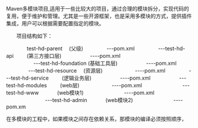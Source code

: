 Maven多模块项目,适用于一些比较大的项目，通过合理的模块拆分，实现代码的复用，便于维护和管理。尤其是一些开源框架，也是采用多模块的方式，提供插件集成，用户可以根据需要配置指定的模块。

　　项目结构如下：

 　　　　test-hd-parent 　(父级)
    　　　　 ---pom.xml
    　　　　 ---test-hd-api  　　  (第三方接口层)
       　　　　　 ----pom.xml   
  　　　　　 ---test-hd-foundation   (基础工具层)
       　　　　　 ----pom.xml
    　　　　 ---test-hd-resource　  (资源层) 
        　　　　　　----pom.xml
    　　　　 ---test-hd-service 　　  (逻辑业务层)
       　　　　　 ----pom.xml
  　　　　　  ---test-hd-modules 　　 (web层)
       　　　　　　----pom.xml
   　　　 　　 　　---test-hd-www  　 　　(web模块1)
         　　　　　 　　 ----pom.xml
   　　　 　　 　　---test-hd-admin 　  　　(web模块2)
         　　　　　 　　 ----pom.xm



在多模块的工程中，如果模块之间存在依赖关系，那模块的编译必须按照顺序，